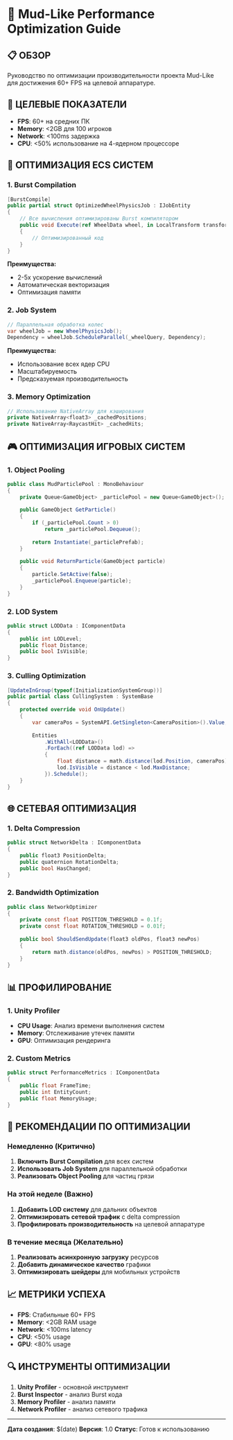 # 🚀 Mud-Like Performance Optimization Guide

## 📋 **ОБЗОР**

Руководство по оптимизации производительности проекта Mud-Like для достижения 60+ FPS на целевой аппаратуре.

## 🎯 **ЦЕЛЕВЫЕ ПОКАЗАТЕЛИ**

- **FPS**: 60+ на средних ПК
- **Memory**: <2GB для 100 игроков
- **Network**: <100ms задержка
- **CPU**: <50% использование на 4-ядерном процессоре

## 🔧 **ОПТИМИЗАЦИЯ ECS СИСТЕМ**

### **1. Burst Compilation**

```csharp
[BurstCompile]
public partial struct OptimizedWheelPhysicsJob : IJobEntity
{
    // Все вычисления оптимизированы Burst компилятором
    public void Execute(ref WheelData wheel, in LocalTransform transform)
    {
        // Оптимизированный код
    }
}
```

**Преимущества:**
- 2-5x ускорение вычислений
- Автоматическая векторизация
- Оптимизация памяти

### **2. Job System**

```csharp
// Параллельная обработка колес
var wheelJob = new WheelPhysicsJob();
Dependency = wheelJob.ScheduleParallel(_wheelQuery, Dependency);
```

**Преимущества:**
- Использование всех ядер CPU
- Масштабируемость
- Предсказуемая производительность

### **3. Memory Optimization**

```csharp
// Использование NativeArray для кэширования
private NativeArray<float3> _cachedPositions;
private NativeArray<RaycastHit> _cachedHits;
```

## 🎮 **ОПТИМИЗАЦИЯ ИГРОВЫХ СИСТЕМ**

### **1. Object Pooling**

```csharp
public class MudParticlePool : MonoBehaviour
{
    private Queue<GameObject> _particlePool = new Queue<GameObject>();
    
    public GameObject GetParticle()
    {
        if (_particlePool.Count > 0)
            return _particlePool.Dequeue();
        
        return Instantiate(_particlePrefab);
    }
    
    public void ReturnParticle(GameObject particle)
    {
        particle.SetActive(false);
        _particlePool.Enqueue(particle);
    }
}
```

### **2. LOD System**

```csharp
public struct LODData : IComponentData
{
    public int LODLevel;
    public float Distance;
    public bool IsVisible;
}
```

### **3. Culling Optimization**

```csharp
[UpdateInGroup(typeof(InitializationSystemGroup))]
public partial class CullingSystem : SystemBase
{
    protected override void OnUpdate()
    {
        var cameraPos = SystemAPI.GetSingleton<CameraPosition>().Value;
        
        Entities
            .WithAll<LODData>()
            .ForEach((ref LODData lod) =>
            {
                float distance = math.distance(lod.Position, cameraPos);
                lod.IsVisible = distance < lod.MaxDistance;
            }).Schedule();
    }
}
```

## 🌐 **СЕТЕВАЯ ОПТИМИЗАЦИЯ**

### **1. Delta Compression**

```csharp
public struct NetworkDelta : IComponentData
{
    public float3 PositionDelta;
    public quaternion RotationDelta;
    public bool HasChanged;
}
```

### **2. Bandwidth Optimization**

```csharp
public class NetworkOptimizer
{
    private const float POSITION_THRESHOLD = 0.1f;
    private const float ROTATION_THRESHOLD = 0.01f;
    
    public bool ShouldSendUpdate(float3 oldPos, float3 newPos)
    {
        return math.distance(oldPos, newPos) > POSITION_THRESHOLD;
    }
}
```

## 📊 **ПРОФИЛИРОВАНИЕ**

### **1. Unity Profiler**

- **CPU Usage**: Анализ времени выполнения систем
- **Memory**: Отслеживание утечек памяти
- **GPU**: Оптимизация рендеринга

### **2. Custom Metrics**

```csharp
public struct PerformanceMetrics : IComponentData
{
    public float FrameTime;
    public int EntityCount;
    public float MemoryUsage;
}
```

## 🎯 **РЕКОМЕНДАЦИИ ПО ОПТИМИЗАЦИИ**

### **Немедленно (Критично)**
1. **Включить Burst Compilation** для всех систем
2. **Использовать Job System** для параллельной обработки
3. **Реализовать Object Pooling** для частиц грязи

### **На этой неделе (Важно)**
1. **Добавить LOD систему** для дальних объектов
2. **Оптимизировать сетевой трафик** с delta compression
3. **Профилировать производительность** на целевой аппаратуре

### **В течение месяца (Желательно)**
1. **Реализовать асинхронную загрузку** ресурсов
2. **Добавить динамическое качество** графики
3. **Оптимизировать шейдеры** для мобильных устройств

## 📈 **МЕТРИКИ УСПЕХА**

- **FPS**: Стабильные 60+ FPS
- **Memory**: <2GB RAM usage
- **Network**: <100ms latency
- **CPU**: <50% usage
- **GPU**: <80% usage

## 🔍 **ИНСТРУМЕНТЫ ОПТИМИЗАЦИИ**

1. **Unity Profiler** - основной инструмент
2. **Burst Inspector** - анализ Burst кода
3. **Memory Profiler** - анализ памяти
4. **Network Profiler** - анализ сетевого трафика

---

**Дата создания**: $(date)
**Версия**: 1.0
**Статус**: Готов к использованию